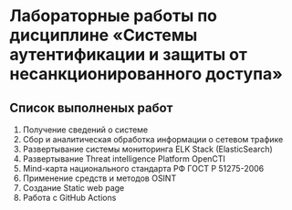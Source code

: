 # Лабораторные работы по дисциплине «Системы аутентификации и защиты от несанкционированного доступа»

## Список выполненых работ

1. Получение сведений о системе
2. Сбор и аналитическая обработка информации о сетевом трафике
3. Развертывание системы мониторинга ELK Stack (ElasticSearch)
4. Развертывание Threat intelligence Platform OpenCTI
5. Mind-карта национального стандарта РФ ГОСТ Р 51275-2006
6. Применение средств и методов OSINT
7. Создание Static web page
8. Работа с GitHub Actions
